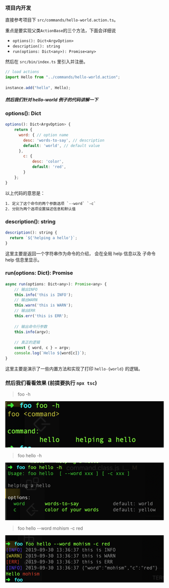 ### 项目内开发

直接参考项目下 `src/commands/hello-world.action.ts`。

重点是要实现父类`ActionBase`的三个方法，下面会详细说

- `options(): Dict<ArgvOption>`
- `description(): string`
- `run(options: Dict<any>): Promise<any>`

然后在 `src/bin/index.ts` 里引入并注册。

```javascript
// load actions
import Hello from "../commands/hello-world.action";

instance.add("hello", Hello);
```

##### 然后我们针对 hello-world 例子的代码讲解一下

### options(): Dict<ArgvOption>

```javascript
options(): Dict<ArgvOption> {
	return {
	  word: { // option name
	    desc: 'words-to-say', // description
	    default: 'world', // default value
	  },
		c: {
			desc: 'color',
			default: 'red',
		}
	};
}

```

以上代码的意思是：

    1. 定义了这个命令的两个参数选项 `--word` `-c`
    2. 分别为两个选项设置描述信息和默认值

### description(): string

```javascript
description(): string {
  return `${'helping a hello'}`;
}
```

这里主要是返回一个字符串作为命令的介绍，
会在全局 help 信息以及 子命令 help 信息里显示。

### run(options: Dict<any>): Promise<any>

```javascript
async run(options: Dict<any>): Promise<any> {
	// 输出INFO
	this.info('this is INFO');
	// 输出WARN
	this.warn('this is WARN');
	// 输出ERR
	this.err('this is ERR');

	// 输出命令行参数
	this.info(argv);

	// 真正的逻辑
	const { word, c } = argv;
	console.log(`Hello ${word[c]}`);
}
```

这里主要是演示了一些内置方法和实现了打印 `hello-{world}` 的逻辑。

### 然后我们看看效果 (前提要执行 `npx tsc`)

> foo -h

![](./assets/1.png)

> foo hello -h

![](./assets/2.png)

> foo hello --word mohism -c red

![](./assets/3.png)
